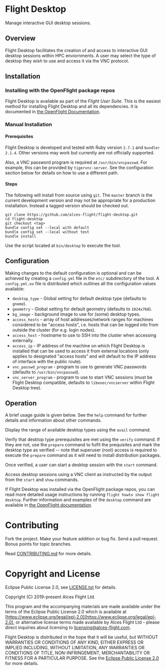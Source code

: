 # Flight Desktop

Manage interactive GUI desktop sessions.

## Overview

Flight Desktop facilitates the creation of and access to
interactive GUI desktop sessions within HPC enviornments. A user may
select the type of desktop they wish to use and access it via the VNC
protocol.

## Installation

### Installing with the OpenFlight package repos

Flight Desktop is available as part of the *Flight User Suite*.  This is the
easiest method for installing Flight Desktop and all its dependencies.  It is
documented in [the OpenFlight
Documentation](https://use.openflighthpc.org/installing-user-suite/install.html#installing-flight-user-suite).

### Manual Installation

#### Prerequisites

Flight Desktop is developed and tested with Ruby version `2.7.1` and `bundler`
`2.1.4`.  Other versions may work but currently are not officially supported.

Also, a VNC password program is required at `/usr/bin/vncpasswd`. For example,
this can be provided by `tigervnc-server`.  See the configuration section
below for details on how to use a different path.

#### Steps

The following will install from source using `git`.  The `master` branch is
the current development version and may not be appropriate for a production
installation. Instead a tagged version should be checked out.

```
git clone https://github.com/alces-flight/flight-desktop.git
cd flight-desktop
git checkout <tag>
bundle config set --local with default
bundle config set --local without test
bundle install
```

Use the script located at `bin/desktop` to execute the tool.

## Configuration

Making changes to the default configuration is optional and can be achieved by
creating a `config.yml` file in the `etc/` subdirectory of the tool.  A
`config.yml.ex` file is distributed which outlines all the configuration
values available:

 * `desktop_type` - Global setting for default desktop type (defaults to
   `gnome`).
 * `geometry` - Global setting for default geometry (defaults to `1024x768`).
 * `bg_image` - background image to use for (some) desktop types.
 * `access_hosts` - array of host addresses/network ranges for machines
   considered to be "access hosts", i.e. hosts that can be logged into from
   outside the cluster (for e.g. login nodes).
 * `access_host` - hostname to use to SSH into the cluster when accessing
   externally.
 * `access_ip` - IP address of the machine on which Flight Desktop is
   installed that can be used to access it from external locations (only
   applies to designated "access hosts" and will default to the IP address of
   interface with the public route).
 * `vnc_passwd_program` - program to use to generate VNC passwords (defaults
   to `/usr/bin/vncpasswd`).
 * `vnc_server_program` - program to use to start VNC sessions (must be Flight
   Desktop compatible, defaults to `libexec/vncserver` within Flight Desktop
   tree).

## Operation

A brief usage guide is given below.  See the `help` command for further
details and information about other commands.

Display the range of available desktop types using the `avail` command.

Verify that desktop type prerequisites are met using the `verify` command. If
they are not, use the `prepare` command to fulfil the prequisites and mark the
desktop type as verified -- note that superuser (root) access is required to
execute the `prepare` command as it will need to install distribution
packages.

Once verified, a user can start a desktop session with the `start` command.

Access desktop sessions using a VNC client as instructed by the output
from the `start` and `show` commands.

If Flight Desktop was installed via the OpenFlight package repos, you can read
more detailed usage instructions by running `flight howto show flight
desktop`.  Further information and examples of the `desktop` command are
available in [the OpenFlight
documentation](https://use.openflighthpc.org/en/latest/working-with-user-suite/flight-desktop.html).

# Contributing

Fork the project. Make your feature addition or bug fix. Send a pull
request. Bonus points for topic branches.

Read [CONTRIBUTING.md](CONTRIBUTING.md) for more details.

# Copyright and License

Eclipse Public License 2.0, see [LICENSE.txt](LICENSE.txt) for details.

Copyright (C) 2019-present Alces Flight Ltd.

This program and the accompanying materials are made available under
the terms of the Eclipse Public License 2.0 which is available at
[https://www.eclipse.org/legal/epl-2.0](https://www.eclipse.org/legal/epl-2.0),
or alternative license terms made available by Alces Flight Ltd -
please direct inquiries about licensing to
[licensing@alces-flight.com](mailto:licensing@alces-flight.com).

Flight Desktop is distributed in the hope that it will be
useful, but WITHOUT WARRANTIES OR CONDITIONS OF ANY KIND, EITHER
EXPRESS OR IMPLIED INCLUDING, WITHOUT LIMITATION, ANY WARRANTIES OR
CONDITIONS OF TITLE, NON-INFRINGEMENT, MERCHANTABILITY OR FITNESS FOR
A PARTICULAR PURPOSE. See the [Eclipse Public License 2.0](https://opensource.org/licenses/EPL-2.0) for more
details.
